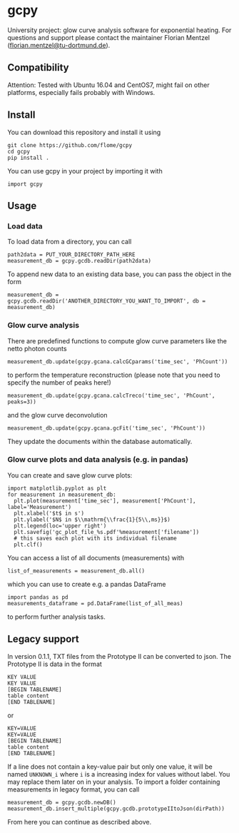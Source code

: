 
# gcpy
University project: glow curve analysis software for exponential heating.
For questions and support please contact the maintainer Florian Mentzel (florian.mentzel@tu-dortmund.de).

## Compatibility
Attention: Tested with Ubuntu 16.04 and CentOS7, might fail on other platforms, especially fails probably with Windows.

## Install

You can download this repository and install it using
```
git clone https://github.com/flome/gcpy
cd gcpy
pip install .
```
You can use gcpy in your project by importing it with
```
import gcpy
```

## Usage

### Load data
To load data from a directory, you can call 

```
path2data = PUT_YOUR_DIRECTORY_PATH_HERE
measurement_db = gcpy.gcdb.readDir(path2data)
```
To append new data to an existing data base, you can pass the object in the form
```
measurement_db = gcpy.gcdb.readDir('ANOTHER_DIRECTORY_YOU_WANT_TO_IMPORT', db = measurement_db)
```

### Glow curve analysis

There are predefined functions to compute glow curve parameters like the netto photon counts
```
measurement_db.update(gcpy.gcana.calcGCparams('time_sec', 'PhCount'))
```
to perform the temperature reconstruction (please note that you need to specify the number of peaks here!)
```
measurement_db.update(gcpy.gcana.calcTreco('time_sec', 'PhCount', peaks=3))
```
and the glow curve deconvolution
```
measurement_db.update(gcpy.gcana.gcFit('time_sec', 'PhCount'))
```
They update the documents within the database automatically.

### Glow curve plots and data analysis (e.g. in pandas)

You can create and save glow curve plots:
```
import matplotlib.pyplot as plt
for measurement in measurement_db:
  plt.plot(measurement['time_sec'], measurement['PhCount'], label='Measurement')
  plt.xlabel('$t$ in s')
  plt.ylabel('$N$ in $\\mathrm{\\frac{1}{5\\,ms}}$)
  plt.legend(loc='upper right')
  plt.savefig('gc_plot_file_%s.pdf'%measurement['filename']) 
  # this saves each plot with its individual filename
  plt.clf()
```

You can access a list of all documents (measurements) with
```
list_of_measurements = measurement_db.all()
```
which you can use to create e.g. a pandas DataFrame
```
import pandas as pd
measurements_dataframe = pd.DataFrame(list_of_all_meas)
```
to perform further analysis tasks.


## Legacy support

In version 0.1.1, TXT files from the Prototype II can be converted to json. The Prototype II is data in the format
```
KEY VALUE
KEY VALUE
[BEGIN TABLENAME]
table content
[END TABLENAME]
```
or
```
KEY=VALUE
KEY=VALUE
[BEGIN TABLENAME]
table content
[END TABLENAME]
```
If a line does not contain a key-value pair but only one value, it will be named ```UNKNOWN_i``` where ```i``` is a increasing index for values without label. You may replace them later on in your analysis.
To import a folder containing measurements in legacy format, you can call 
```
measurement_db = gcpy.gcdb.newDB()
measurement_db.insert_multiple(gcpy.gcdb.prototypeIItoJson(dirPath))
```
From here you can continue as described above.


